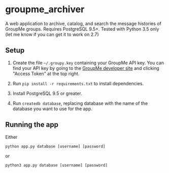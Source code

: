 # groupme_archiver

A web application to archive, catalog, and search the message histories of GroupMe groups. Requires PostgreSQL 9.5+. Tested with Python 3.5 only (let me know if you can get it to work on 2.7)

## Setup

1. Create the file ```~/.groupy.key``` containing your GroupMe API key. You can find your API key by going to the [GroupMe developer site](https://dev.groupme.com/) and clicking "Access Token" at the top right.  


2. Run ```pip install -r requirements.txt``` to install dependencies.


3. Install PostgreSQL 9.5 or greater. 


4. Run ```createdb database```, replacing database with the name of the database you want to use for the app.

## Running the app

Either

```python app.py database [username] [password]```

or

```python3 app.py database [username] [password]```




